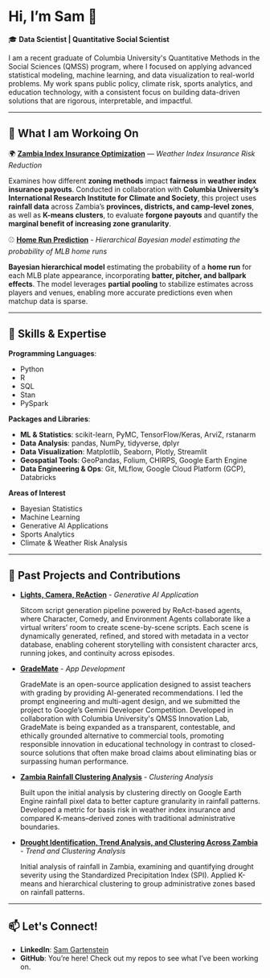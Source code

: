 # Hi, I’m Sam 👋  

🎓 **Data Scientist | Quantitative Social Scientist**  

I am a recent graduate of Columbia University's Quantitative Methods in the Social Sciences (QMSS) program, where I focused on applying advanced statistical modeling, machine learning, and data visualization to real-world problems. My work spans public policy, climate risk, sports analytics, and education technology, with a consistent focus on building data-driven solutions that are rigorous, interpretable, and impactful. 

----

## 🔭 What I am Workoing On 

🌍 **[Zambia Index Insurance Optimization](https://github.com/Sam-Gartenstein/zambia-index-insurance-optimization)** — *Weather Index Insurance Risk Reduction*

Examines how different **zoning methods** impact **fairness** in **weather index insurance payouts**. Conducted in collaboration with **Columbia University’s International Research Institute for Climate and Society**, this project uses **rainfall data** across Zambia’s **provinces, districts, and camp-level zones**, as well as **K-means clusters**, to evaluate **forgone payouts** and quantify the **marginal benefit of increasing zone granularity**.

⚾ **[Home Run Prediction](https://github.com/Sam-Gartenstein/home-run-prediction)**  - *Hierarchical Bayesian model estimating the probability of MLB home runs*

**Bayesian hierarchical model** estimating the probability of a **home run** for each MLB plate appearance, incorporating **batter, pitcher, and ballpark effects**. The model leverages **partial pooling** to stabilize estimates across players and venues, enabling more accurate predictions even when matchup data is sparse.

----

## 🧠 Skills & Expertise

**Programming Languages**: 
- Python
- R
- SQL
- Stan
- PySpark  

**Packages and Libraries**:
- **ML & Statistics**: scikit-learn, PyMC, TensorFlow/Keras, ArviZ, rstanarm  
- **Data Analysis**: pandas, NumPy, tidyverse, dplyr  
- **Data Visualization**: Matplotlib, Seaborn, Plotly, Streamlit  
- **Geospatial Tools**: GeoPandas, Folium, CHIRPS, Google Earth Engine  
- **Data Engineering & Ops**: Git, MLflow, Google Cloud Platform (GCP), Databricks  

**Areas of Interest**
- Bayesian Statistics
- Machine Learning
- Generative AI Applications
- Sports Analytics
- Climate & Weather Risk Analysis

----

## 🌱 Past Projects and Contributions

- **[Lights, Camera, ReAction](https://github.com/Sam-Gartenstein/Lights-Camera-ReAction)** - *Generative AI Application*

  Sitcom script generation pipeline powered by ReAct-based agents, where Character, Comedy, and Environment Agents collaborate like a virtual writers’ room to create scene-by-scene scripts. Each scene is dynamically generated, refined, and stored with metadata in a vector database, enabling coherent storytelling with consistent character arcs, running jokes, and continuity across episodes. 

- **[GradeMate](https://github.com/laurauguc/grading_assistant)** - *App Development*
  
  GradeMate is an open-source application designed to assist teachers with grading by providing AI-generated recommendations. I led the prompt engineering and multi-agent design, and we submitted the project to Google’s Gemini Developer Competition. Developed in collaboration with Columbia University's QMSS Innovation Lab, GradeMate is being expanded as a transparent, contestable, and ethically grounded alternative to commercial tools, promoting responsible innovation in educational technology in contrast to closed-source solutions that often make broad claims about eliminating bias or surpassing human performance.


- **[Zambia Rainfall Clustering Analysis](https://github.com/Sam-Gartenstein/zambia-drought-analysis)** - *Clustering Analysis*

  Built upon the initial analysis by clustering directly on Google Earth Engine rainfall pixel data to better capture granularity in rainfall patterns. Developed a metric for basis risk in weather index insurance and compared K-means–derived zones with traditional administrative boundaries.

- **[Drought Identification, Trend Analysis, and Clustering Across Zambia](https://github.com/Sam-Gartenstein/KenyaDroughtAnalysis)** - *Trend and Clustering Analysis*
  
  Initial analysis of rainfall in Zambia, examining and quantifying drought severity using the Standardized Precipitation Index (SPI). Applied K-means and hierarchical clustering to group administrative zones based on rainfall patterns.

---

## 📫 Let's Connect!

- **LinkedIn**: [Sam Gartenstein](https://www.linkedin.com/in/sam-gartenstein/)
- **GitHub**: You’re here! Check out my repos to see what I’ve been working on.

